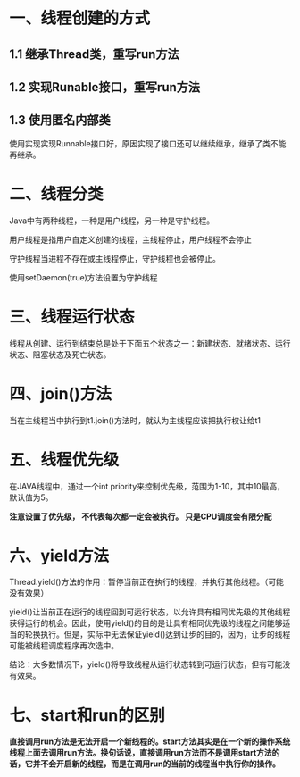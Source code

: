 # 一、线程创建的方式

## 1.1 继承Thread类，重写run方法

## 1.2 实现Runable接口，重写run方法

## 1.3 使用匿名内部类

 使用实现实现Runnable接口好，原因实现了接口还可以继续继承，继承了类不能再继承。

# 二、线程分类

Java中有两种线程，一种是用户线程，另一种是守护线程。

用户线程是指用户自定义创建的线程，主线程停止，用户线程不会停止

守护线程当进程不存在或主线程停止，守护线程也会被停止。

使用setDaemon(true)方法设置为守护线程

# 三、线程运行状态

线程从创建、运行到结束总是处于下面五个状态之一：新建状态、就绪状态、运行状态、阻塞状态及死亡状态。

# 四、join()方法

当在主线程当中执行到t1.join()方法时，就认为主线程应该把执行权让给t1

# 五、线程优先级

在JAVA线程中，通过一个int priority来控制优先级，范围为1-10，其中10最高，默认值为5。

**注意设置了优先级， 不代表每次都一定会被执行。 只是CPU调度会有限分配**

# 六、yield方法

Thread.yield()方法的作用：暂停当前正在执行的线程，并执行其他线程。（可能没有效果）

yield()让当前正在运行的线程回到可运行状态，以允许具有相同优先级的其他线程获得运行的机会。因此，使用yield()的目的是让具有相同优先级的线程之间能够适当的轮换执行。但是，实际中无法保证yield()达到让步的目的，因为，让步的线程可能被线程调度程序再次选中。

结论：大多数情况下，yield()将导致线程从运行状态转到可运行状态，但有可能没有效果。

# 七、start和run的区别

**直接调用run方法是无法开启一个新线程的。start方法其实是在一个新的操作系统线程上面去调用run方法。换句话说，直接调用run方法而不是调用start方法的话，它并不会开启新的线程，而是在调用run的当前的线程当中执行你的操作。**